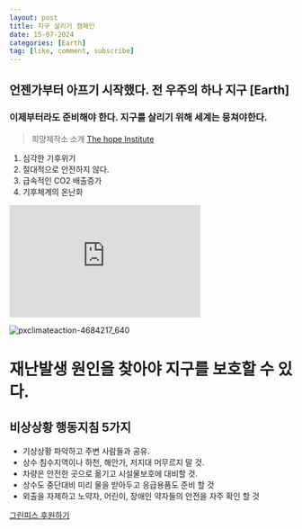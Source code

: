 ```yaml
---
layout: post
title: 지구 살리기 캠페인
date: 15-07-2024
categories: [Earth]
tag: [like, comment, subscribe]
---
```


## 언젠가부터 아프기 시작했다. 전 우주의 하나 지구 [Earth]

### 이제부터라도 준비해야 한다. 지구를 살리기 위해 세계는 뭉쳐야한다.


> 희망제작소 소개  [The hope Institute](https://makehope.org)
1. 심각한 기후위기
2. 절대적으로 안전하지 않다.
3. 급속적인 CO2 배출증가
4. 기후체계의 온난화


<iframe width="340" height="200" src="https://www.youtube.com/embed/PUZLIPM6cQE" title="2030 한반도 대홍수 시나리오… 지금은 기후비상사태" frameborder="0" allow="accelerometer; autoplay; clipboard-write; encrypted-media; gyroscope; picture-in-picture; web-share" referrerpolicy="strict-origin-when-cross-origin" allowfullscreen></iframe>



![pxclimateaction-4684217_640](_res/pxclimateaction-4684217_640.jpg)

# 재난발생 원인을 찾아야 지구를 보호할 수 있다.

## 비상상황 행동지침 5가지
- 기상상황 파악하고 주변 사람들과 공유.
- 상수 침수지역이나 하천, 해안가, 저지대 머무르지 말 것.
- 차량은 안전한 곳으로 옮기고 시설물보호에 대비할 것.
- 상수도 중단대비 미리 물을 받아두고 응급용품도 준비 할 것
- 외출을 자제하고 노약자, 어린이, 장애인 약자들의 안전을 자주 확인 할 것

[그린피스 후원하기](https://url.kr/zzg8di)


